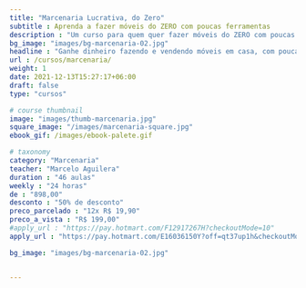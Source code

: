 ```yaml
---
title: "Marcenaria Lucrativa, do Zero"
subtitle : Aprenda a fazer móveis do ZERO com poucas ferramentas
description : "Um curso para quem quer fazer móveis do ZERO com poucas ferramentas"
bg_image: "images/bg-marcenaria-02.jpg"
headline : "Ganhe dinheiro fazendo e vendendo móveis em casa, com poucas ferramentas"
url : /cursos/marcenaria/
weight: 1
date: 2021-12-13T15:27:17+06:00
draft: false
type: "cursos"

# course thumbnail
image: "images/thumb-marcenaria.jpg"
square_image: "/images/marcenaria-square.jpg"
ebook_gif: /images/ebook-palete.gif

# taxonomy
category: "Marcenaria"
teacher: "Marcelo Aguilera"
duration : "46 aulas"
weekly : "24 horas"
de : "898,00"
desconto : "50% de desconto"
preco_parcelado : "12x R$ 19,90"
preco_a_vista : "R$ 199,00"
#apply_url : "https://pay.hotmart.com/F12917267H?checkoutMode=10"
apply_url : "https://pay.hotmart.com/E16036150Y?off=qt37up1h&checkoutMode=10"

bg_image: "images/bg-marcenaria-02.jpg"


---
```

